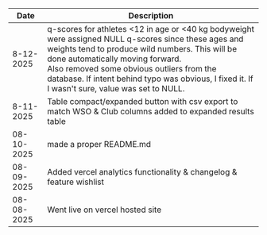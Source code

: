 | Date        | Description                          |
| ----------- | ---------------------------------- |
|8-12-2025|q-scores for athletes <12 in age or <40 kg bodyweight were assigned NULL q-scores since these ages and weights tend to produce wild numbers. This will be done automatically moving forward. <br> Also removed some obvious outliers from the database. If intent behind typo was obvious, I fixed it. If I wasn't sure, value was set to NULL.|
8-11-2025|Table compact/expanded button with csv export to match WSO & Club columns added to expanded results table|
| 08-10-2025  | made a proper README.md |
| 08-09-2025  | Added vercel analytics functionality & changelog & feature wishlist|
| 08-08-2025  | Went live on vercel hosted site   |
